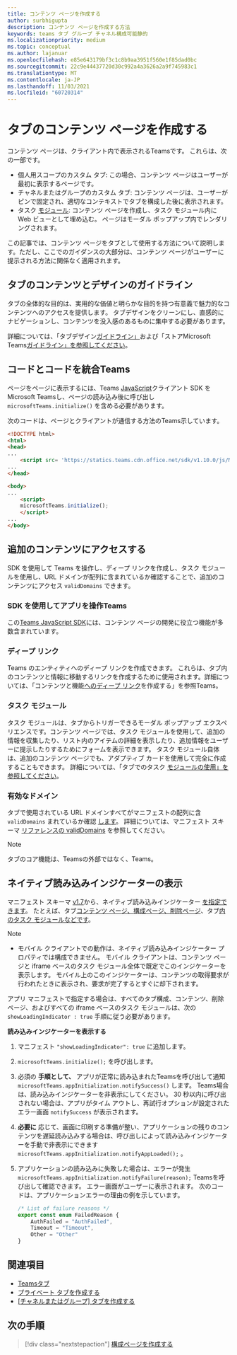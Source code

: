 ```yaml
---
title: コンテンツ ページを作成する
author: surbhigupta
description: コンテンツ ページを作成する方法
keywords: teams タブ グループ チャネル構成可能静的
ms.localizationpriority: medium
ms.topic: conceptual
ms.author: lajanuar
ms.openlocfilehash: e85e643179bf3c1c8b9aa3951f560e1f85dad0bc
ms.sourcegitcommit: 22c9e44437720d30c992a4a3626a2a9f745983c1
ms.translationtype: MT
ms.contentlocale: ja-JP
ms.lasthandoff: 11/03/2021
ms.locfileid: "60720314"
---
```

# <a name="create-a-content-page-for-your-tab"></a>タブのコンテンツ ページを作成する

コンテンツ ページは、クライアント内で表示されるTeamsです。 これらは、次の一部です。

* 個人用スコープのカスタム タブ: この場合、コンテンツ ページはユーザーが最初に表示するページです。
* チャネルまたはグループのカスタム タブ: コンテンツ ページは、ユーザーがピンで固定され、適切なコンテキストでタブを構成した後に表示されます。
* タスク [モジュール](~/task-modules-and-cards/what-are-task-modules.md): コンテンツ ページを作成し、タスク モジュール内に Web ビューとして埋め込む。 ページはモーダル ポップアップ内でレンダリングされます。

この記事では、コンテンツ ページをタブとして使用する方法について説明します。ただし、ここでのガイダンスの大部分は、コンテンツ ページがユーザーに提示される方法に関係なく適用されます。

## <a name="tab-content-and-design-guidelines"></a>タブのコンテンツとデザインのガイドライン

タブの全体的な目的は、実用的な価値と明らかな目的を持つ有意義で魅力的なコンテンツへのアクセスを提供します。 タブデザインをクリーンにし、直感的にナビゲーションし、コンテンツを没入感のあるものに集中する必要があります。

詳細については、「タブデザイン[ガイドライン」](~/tabs/design/tabs.md)および「ストアMicrosoft Teams[ガイドライン」を参照してください](~/concepts/deploy-and-publish/appsource/prepare/teams-store-validation-guidelines.md)。

## <a name="integrate-your-code-with-teams"></a>コードとコードを統合Teams

ページをページに表示するには、Teams [JavaScript](/javascript/api/overview/msteams-client?view=msteams-client-js-latest&preserve-view=true)クライアント SDK をMicrosoft Teamsし、ページの読み込み後に呼び出し `microsoftTeams.initialize()` を含める必要があります。 

次のコードは、ページとクライアントが通信する方法のTeams示しています。

```html
<!DOCTYPE html>
<html>
<head>
...
    <script src= 'https://statics.teams.cdn.office.net/sdk/v1.10.0/js/MicrosoftTeams.min.js'></script>
...
</head>

<body>
...
    <script>
    microsoftTeams.initialize();
    </script>
...
</body>
```

## <a name="access-additional-content"></a>追加のコンテンツにアクセスする

SDK を使用して Teams を操作し、ディープ リンクを作成し、タスク モジュールを使用し、URL ドメインが配列に含まれているか確認することで、追加のコンテンツにアクセス `validDomains` できます。

### <a name="use-the-sdk-to-interact-with-teams"></a>SDK を使用してアプリを操作Teams

この[Teams JavaScript SDK](~/tabs/how-to/using-teams-client-sdk.md)には、コンテンツ ページの開発に役立つ機能が多数含まれています。

### <a name="deep-links"></a>ディープ リンク

Teams のエンティティへのディープ リンクを作成できます。 これらは、タブ内のコンテンツと情報に移動するリンクを作成するために使用されます。詳細については、「コンテンツと機能[へのディープ リンク](~/concepts/build-and-test/deep-links.md)を作成する」を参照Teams。

### <a name="task-modules"></a>タスク モジュール

タスク モジュールは、タブからトリガーできるモーダル ポップアップ エクスペリエンスです。コンテンツ ページでは、タスク モジュールを使用して、追加の情報を収集したり、リスト内のアイテムの詳細を表示したり、追加情報をユーザーに提示したりするためにフォームを表示できます。 タスク モジュール自体は、追加のコンテンツ ページでも、アダプティブ カードを使用して完全に作成することもできます。 詳細については、「タブでのタスク [モジュールの使用」を参照してください](~/task-modules-and-cards/task-modules/task-modules-tabs.md)。

### <a name="valid-domains"></a>有効なドメイン

タブで使用されている URL ドメインすべてがマニフェストの配列に含 `validDomains` まれているか確認 [します](~/concepts/build-and-test/apps-package.md)。 詳細については、マニフェスト スキーマ [リファレンスの validDomains](~/resources/schema/manifest-schema.md#validdomains) を参照してください。

> [!NOTE]
> タブのコア機能は、Teamsの外部ではなく、Teams。

## <a name="show-a-native-loading-indicator"></a>ネイティブ読み込みインジケーターの表示

マニフェスト スキーマ [v1.7](../../../resources/schema/manifest-schema.md)から、ネイティブ読み込みインジケーター [を指定できます](../../../resources/schema/manifest-schema.md#showloadingindicator)。 たとえば、タブ[コンテンツ ページ、](#integrate-your-code-with-teams)[構成ページ、](configuration-page.md)[削除ページ](removal-page.md)、タブ[内のタスク モジュールなどです](../../../task-modules-and-cards/task-modules/task-modules-tabs.md)。

> [!NOTE]
> * モバイル クライアントでの動作は、ネイティブ読み込みインジケーター プロパティでは構成できません。 モバイル クライアントは、コンテンツ ページと iframe ベースのタスク モジュール全体で既定でこのインジケーターを表示します。 モバイル上のこのインジケーターは、コンテンツの取得要求が行われたときに表示され、要求が完了するとすぐに却下されます。

アプリ マニフェストで指定する場合は、すべてのタブ構成、コンテンツ、削除ページ、およびすべての iframe ベースのタスク モジュールは、次の `showLoadingIndicator : true`  手順に従う必要があります。

**読み込みインジケーターを表示する**

1. マニフェスト `"showLoadingIndicator": true` に追加します。
1. `microsoftTeams.initialize();` を呼び出します。
1. 必須の **手順として、** アプリが正常に読み込まれたTeamsを呼び出して通知 `microsoftTeams.appInitialization.notifySuccess()` します。 Teams場合は、読み込みインジケーターを非表示にしてください。 30 秒以内に呼び出されない場合は、アプリがタイム アウトし、再試行オプションが設定されたエラー画面 `notifySuccess`  が表示されます。
1. **必要に** 応じて、画面に印刷する準備が整い、アプリケーションの残りのコンテンツを遅延読み込みする場合は、呼び出しによって読み込みインジケーターを手動で非表示にできます `microsoftTeams.appInitialization.notifyAppLoaded();` 。
1. アプリケーションの読み込みに失敗した場合は、エラーが発生 `microsoftTeams.appInitialization.notifyFailure(reason);` Teamsを呼び出して確認できます。 エラー画面がユーザーに表示されます。 次のコードは、アプリケーションエラーの理由の例を示しています。

    ```typescript
    /* List of failure reasons */
    export const enum FailedReason {
        AuthFailed = "AuthFailed",
        Timeout = "Timeout",
        Other = "Other"
    }
    ```

## <a name="see-also"></a>関連項目

* [Teamsタブ](~/tabs/what-are-tabs.md)
* [プライベート タブを作成する](~/tabs/how-to/create-personal-tab.md)
* [[チャネルまたはグループ] タブを作成する](~/tabs/how-to/create-channel-group-tab.md)

## <a name="next-step"></a>次の手順

> [!div class="nextstepaction"]
> [構成ページを作成する](~/tabs/how-to/create-tab-pages/configuration-page.md)
